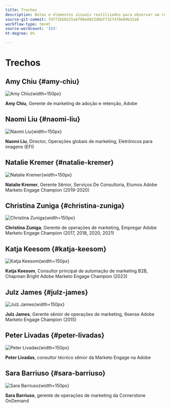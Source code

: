 ```yaml
---
title: Trechos
description: Notas e elementos visuais reutilizados para observar um recurso ou página que se aplica a uma edição específica
source-git-commit: fdff1bbb525abf98e8923d6bff327470e09b32a0
workflow-type: tm+mt
source-wordcount: '153'
ht-degree: 0%

---
```


# Trechos

## Amy Chiu {#amy-chiu}

![Amy Chiu](/help/marketo-tutorial-implementing-new-instance/assets/amy-chiu.png){width=150px}

**Amy Chiu**, Gerente de marketing de adoção e retenção, Adobe

## Naomi Liu {#naomi-liu}

![Naomi Liu](/help/marketo-tutorial-implementing-new-instance/assets/naomi-liu.png){width=150px}

**Naomi Liu**, Director, Operações globais de marketing, Eletrônicos para imagens (EFI)

## Natalie Kremer {#natalie-kremer}

![Natalie Kremer](/help/marketo-tutorial-implementing-new-instance/assets/natalie-kremer.png){width=150px}

**Natalie Kremer**, Gerente Sênior, Serviços De Consultoria, Etumos Adobe Marketo Engage Champion (2019-2020)

## Christina Zuniga {#christina-zuniga}

![Christina Zuniga](/help/marketo-tutorial-implementing-new-instance/assets/christina-zuniga.png){width=150px}

**Christina Zuniga**, Gerente de operações de marketing, Empregar Adobe Marketo Engage Champion (2017, 2018, 2020, 2021)

## Katja Keesom {#katja-keesom}

![Katja Keesom](/help/marketo-tutorial-implementing-new-instance/assets/katja-keesom.png){width=150px}

**Katja Keesom**, Consultor principal de automação de marketing B2B, Chapman Bright Adobe Marketo Engage Champion (2023)

## Julz James {#julz-james}

![Julz James](/help/marketo-tutorial-implementing-new-instance/assets/julz-james.png){width=150px}

**Julz James**, Gerente sênior de operações de marketing, 6sense Adobe Marketo Engage Champion (2015)

## Peter Livadas {#peter-livadas}

![Peter Livadas](/help/marketo-tutorial-implementing-new-instance/assets/peter_livadas.png){width=150px}

**Peter Livadas**, consultor técnico sênior da Marketo Engage na Adobe

## Sara Barriuso {#sara-barriuso}

![Sara Barriuso](/help/marketo-tutorial-implementing-new-instance/assets/sara_barriuso.png){width=150px}

**Sara Barriuso**, gerente de operações de marketing da Cornerstone OnDemand
